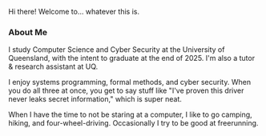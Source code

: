 Hi there! Welcome to… whatever this is.

### About Me

I study Computer Science and Cyber Security at the University of Queensland, with the intent to graduate at the end of 2025. I'm also a tutor & research assistant at UQ.

I enjoy systems programming, formal methods, and cyber security. When you do all three at once, you get to say stuff like "I've proven this driver never leaks secret information," which is super neat.

When I have the time to not be staring at a computer, I like to go camping, hiking, and four-wheel-driving. Occasionally I try to be good at freerunning.
